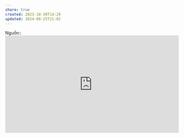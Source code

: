 ```yaml
---
share: true
created: 2023-10-30T14:29
updated: 2024-08-25T21:02
---
```

Nguồn:: <iframe width="560" height="315" src="https://www.youtube.com/embed/Sg4U4r_AgJU?si=aYt8PJjJWOvdjkC_&t=735" title="YouTube video player" frameborder="0" allow="accelerometer; autoplay; clipboard-write; encrypted-media; gyroscope; picture-in-picture; web-share" referrerpolicy="strict-origin-when-cross-origin" allowfullscreen></iframe>